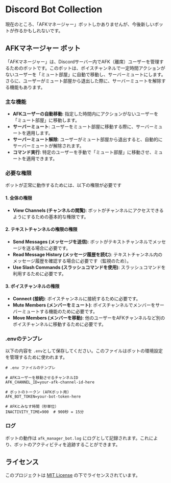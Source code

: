 # Discord Bot Collection

現在のところ、「AFKマネージャー」ボットしかありませんが、今後新しいボットが作るかもしれないです。

## AFKマネージャー ボット

「AFKマネージャー」は、Discordサーバー内でAFK（離席）ユーザーを管理するためのボットです。このボットは、ボイスチャンネルで一定時間アクションがないユーザーを「ミュート部屋」に自動で移動し、サーバーミュートにします。さらに、ユーザーがミュート部屋から退出した際に、サーバーミュートを解除する機能もあります。

### 主な機能

- **AFKユーザーの自動移動**: 指定した時間内にアクションがないユーザーを「ミュート部屋」に移動します。
- **サーバーミュート**: ユーザーをミュート部屋に移動する際に、サーバーミュートを適用します。
- **サーバーミュート解除**: ユーザーがミュート部屋から退出すると、自動的にサーバーミュートが解除されます。
- **コマンド実行**: 特定のユーザーを手動で「ミュート部屋」に移動させ、ミュートを適用できます。

### 必要な権限

ボットが正常に動作するためには、以下の権限が必要です

#### 1. **全体の権限**
   - **View Channels (チャンネルの閲覧)**: ボットがチャンネルにアクセスできるようにするための基本的な権限です。

#### 2. **テキストチャンネルの権限の権限**
   - **Send Messages (メッセージを送信)**: ボットがテキストチャンネルでメッセージを送る場合に必要です。
   - **Read Message History (メッセージ履歴を読む)**: テキストチャンネル内のメッセージ履歴を確認する場合に必要です（監視のため）。
   - **Use Slash Commands (スラッシュコマンドを使用)**: スラッシュコマンドを利用するために必要です。

#### 3. **ボイスチャンネルの権限**
   - **Connect (接続)**: ボイスチャンネルに接続するために必要です。
   - **Mute Members (メンバーをミュート)**: ボイスチャンネルでメンバーをサーバーミュートする機能のために必要です。
   - **Move Members (メンバーを移動)**: 他のユーザーをAFKチャンネルなど別のボイスチャンネルに移動するために必要です。

### .envのテンプレ

以下の内容を `.env`として保存してください。このファイルはボットの環境設定を管理するために使われます。

```env
# .env ファイルのテンプレ

# AFKユーザーを移動させるチャンネルID
AFK_CHANNEL_ID=your-afk-channel-id-here

# ボットのトークン (AFKボット用)
AFK_BOT_TOKEN=your-bot-token-here

# AFKとみなす時間（秒単位）
INACTIVITY_TIME=900  # 900秒 = 15分
```

### ログ

ボットの動作は `afk_manager_bot.log` にログとして記録されます。これにより、ボットのアクティビティを追跡することができます。

## ライセンス

このプロジェクトは [MIT License](LICENSE) の下でライセンスされています。
